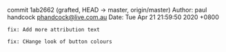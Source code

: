 commit 1ab2662 (grafted, HEAD -> master, origin/master)
Author: paul handcock <phandcock@live.com.au>
Date:   Tue Apr 21 21:59:50 2020 +0800

    fix: Add more attribution text
    
    fix: CHange look of button colours

